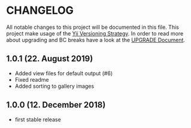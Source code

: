 # CHANGELOG

All notable changes to this project will be documented in this file. This project make usage of the [Yii Versioning Strategy](https://github.com/yiisoft/yii2/blob/master/docs/internals/versions.md). In order to read more about upgrading and BC breaks have a look at the [UPGRADE Document](UPGRADE.md).

## 1.0.1 (22. August 2019)

+ Added view files for default output (#6)
+ Fixed readme
+ Added sorting to gallery images

## 1.0.0 (12. December 2018)

+ first stable release
